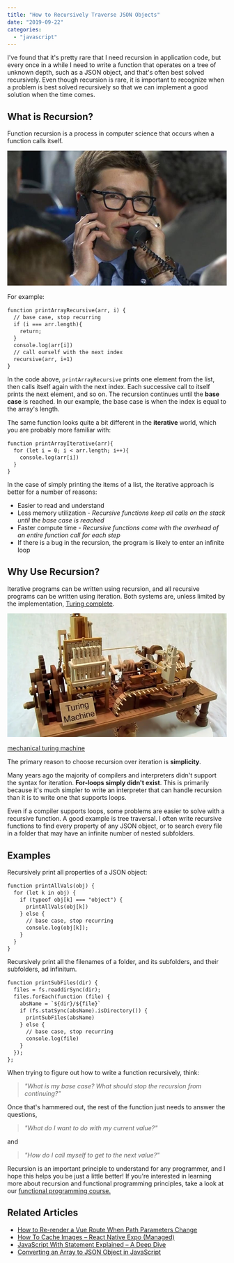 ```yaml
---
title: "How to Recursively Traverse JSON Objects"
date: "2019-09-22"
categories: 
  - "javascript"
---
```


I've found that it's pretty rare that I need recursion in application code, but every once in a while I need to write a function that operates on a tree of unknown depth, such as a JSON object, and that's often best solved recursively. Even though recursion is rare, it is important to recognize when a problem is best solved recursively so that we can implement a good solution when the time comes.

## What is Recursion?

Function recursion is a process in computer science that occurs when a function calls itself.

![man answering two phones](images/cut.jpg)

For example:

```
function printArrayRecursive(arr, i) {
  // base case, stop recurring
  if (i === arr.length){
    return;
  }
  console.log(arr[i])
  // call ourself with the next index
  recursive(arr, i+1)
}
```

In the code above, `printArrayRecursive` prints one element from the list, then calls itself again with the next index. Each successive call to itself prints the next element, and so on. The recursion continues until the **base case** is reached. In our example, the base case is when the index is equal to the array's length.

The same function looks quite a bit different in the **iterative** world, which you are probably more familiar with:

```
function printArrayIterative(arr){
  for (let i = 0; i < arr.length; i++){
    console.log(arr[i])
  }
}
```

In the case of simply printing the items of a list, the iterative approach is better for a number of reasons:

- Easier to read and understand
- Less memory utilization - _Recursive functions keep all calls on the stack until the base case is reached_
- Faster compute time - _Recursive functions come with the overhead of an entire function call for each step_
- If there is a bug in the recursion, the program is likely to enter an infinite loop

## Why Use Recursion?

Iterative programs can be written using recursion, and all recursive programs can be written using iteration. Both systems are, unless limited by the implementation, [Turing c](https://en.wikipedia.org/wiki/Turing_completeness)[omplete](https://en.wikipedia.org/wiki/Turing_completeness).

![mechanical turing machine ](images/mechanical-turing-machine-in-wood-vo8izckhif0mp4-shot0001_featured.png)

[mechanical turing machine](https://hackaday.com/2018/03/08/mechanical-wooden-turing-machine/)

The primary reason to choose recursion over iteration is **simplicity**.

Many years ago the majority of compilers and interpreters didn't support the syntax for iteration. **For-loops simply didn't exist**. This is primarily because it's much simpler to write an interpreter that can handle recursion than it is to write one that supports loops.

Even if a compiler supports loops, some problems are easier to solve with a recursive function. A good example is tree traversal. I often write recursive functions to find every property of any JSON object, or to search every file in a folder that may have an infinite number of nested subfolders.

## Examples

Recursively print all properties of a JSON object:

```
function printAllVals(obj) {
  for (let k in obj) {
    if (typeof obj[k] === "object") {
      printAllVals(obj[k])
    } else {
      // base case, stop recurring
      console.log(obj[k]);
    }
  }
}
```

Recursively print all the filenames of a folder, and its subfolders, and their subfolders, ad infinitum.

```
function printSubFiles(dir) {
  files = fs.readdirSync(dir);
  files.forEach(function (file) {
    absName = `${dir}/${file}`
    if (fs.statSync(absName).isDirectory()) {
      printSubFiles(absName)
    } else {
      // base case, stop recurring
      console.log(file)
    }
  });
};
```

When trying to figure out how to write a function recursively, think:

> _"What is my base case? What should stop the recursion from continuing?"_

Once that's hammered out, the rest of the function just needs to answer the questions,

> _"What do I want to do with my current value?"_

and

> _"How do I call myself to get to the next value?"_

Recursion is an important principle to understand for any programmer, and I hope this helps you be just a little better! If you're interested in learning more about recursion and functional programming principles, take a look at our [functional programming course.](https://qvault.io/intro-to-functional-programming/)

## Related Articles

- [How to Re-render a Vue Route When Path Parameters Change](https://qvault.io/2020/07/07/how-to-rerender-a-vue-route-when-path-parameters-change/)
- [How To Cache Images – React Native Expo (Managed)](https://qvault.io/2020/02/04/how-to-cache-images-react-native-expo-managed/)
- [JavaScript With Statement Explained – A Deep Dive](https://qvault.io/2020/01/15/javascript-with-statement-explained-a-deep-dive/)
- [Converting an Array to JSON Object in JavaScript](https://qvault.io/2020/12/21/converting-an-array-to-json-object-in-javascript/)
